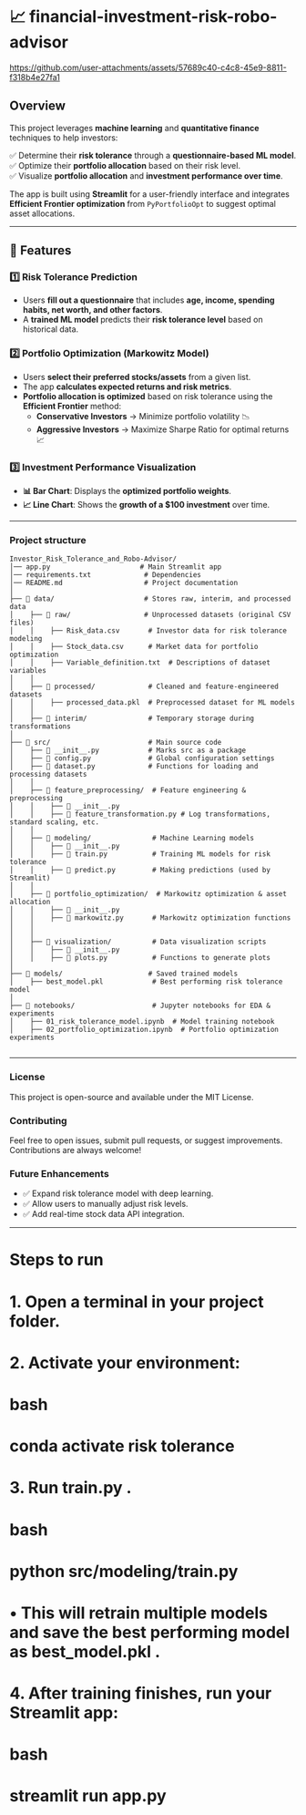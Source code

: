 # 📈 financial-investment-risk-robo-advisor

https://github.com/user-attachments/assets/57689c40-c4c8-45e9-8811-f318b4e27fa1


##  Overview  
This project leverages **machine learning** and **quantitative finance** techniques to help investors:  

✅ Determine their **risk tolerance** through a **questionnaire-based ML model**.  
✅ Optimize their **portfolio allocation** based on their risk level.  
✅ Visualize **portfolio allocation** and **investment performance over time**.  

The app is built using **Streamlit** for a user-friendly interface and integrates **Efficient Frontier optimization** from `PyPortfolioOpt` to suggest optimal asset allocations.  

---

## 🔹 Features  

### 1️⃣ **Risk Tolerance Prediction**  
- Users **fill out a questionnaire** that includes **age, income, spending habits, net worth, and other factors**.  
- A **trained ML model** predicts their **risk tolerance level** based on historical data.  

### 2️⃣ **Portfolio Optimization (Markowitz Model)**  
- Users **select their preferred stocks/assets** from a given list.  
- The app **calculates expected returns and risk metrics**.  
- **Portfolio allocation is optimized** based on risk tolerance using the **Efficient Frontier** method:  
  - **Conservative Investors** → Minimize portfolio volatility 📉  
  - **Aggressive Investors** → Maximize Sharpe Ratio for optimal returns 📈  

### 3️⃣ **Investment Performance Visualization**  
- **📊 Bar Chart**: Displays the **optimized portfolio weights**.  
- **📈 Line Chart**: Shows the **growth of a $100 investment** over time.  

---

  
### Project structure 
```
Investor_Risk_Tolerance_and_Robo-Advisor/
│── app.py                      # Main Streamlit app  
│── requirements.txt             # Dependencies  
│── README.md                    # Project documentation  
│  
├── 📁 data/                      # Stores raw, interim, and processed data  
│    ├── 📁 raw/                  # Unprocessed datasets (original CSV files)  
│    │    ├── Risk_data.csv       # Investor data for risk tolerance modeling  
│    │    ├── Stock_data.csv      # Market data for portfolio optimization  
│    │    ├── Variable_definition.txt  # Descriptions of dataset variables  
│    │  
│    ├── 📁 processed/             # Cleaned and feature-engineered datasets  
│    │    ├── processed_data.pkl  # Preprocessed dataset for ML models  
│    │   
│    ├── 📁 interim/               # Temporary storage during transformations  
│  
├── 📁 src/                        # Main source code  
│    ├── 📜 __init__.py            # Marks src as a package  
│    ├── 📜 config.py              # Global configuration settings  
│    ├── 📜 dataset.py             # Functions for loading and processing datasets  
│    │  
│    ├── 📁 feature_preprocessing/  # Feature engineering & preprocessing  
│    │    ├── 📜 __init__.py   
│    │    ├── 📜 feature_transformation.py # Log transformations, standard scaling, etc.  
│    │  
│    ├── 📁 modeling/               # Machine Learning models  
│    │    ├── 📜 __init__.py  
│    │    ├── 📜 train.py           # Training ML models for risk tolerance  
│    │    ├── 📜 predict.py         # Making predictions (used by Streamlit)  
│    │  
│    ├── 📁 portfolio_optimization/  # Markowitz optimization & asset allocation  
│    │    ├── 📜 __init__.py   
│    │    ├── 📜 markowitz.py       # Markowitz optimization functions  
│    │   
│    │  
│    ├── 📁 visualization/          # Data visualization scripts  
│    │    ├── 📜 __init__.py  
│    │    ├── 📜 plots.py           # Functions to generate plots  
│  
├── 📁 models/                     # Saved trained models  
│    ├── best_model.pkl            # Best performing risk tolerance model   
│  
├── 📁 notebooks/                   # Jupyter notebooks for EDA & experiments    
│    ├── 01_risk_tolerance_model.ipynb  # Model training notebook  
│    ├── 02_portfolio_optimization.ipynb  # Portfolio optimization experiments  


```
---

### License
This project is open-source and available under the MIT License.

### Contributing
Feel free to open issues, submit pull requests, or suggest improvements. Contributions are always welcome!

### Future Enhancements
* ✅ Expand risk tolerance model with deep learning.
* ✅ Allow users to manually adjust risk levels.
* ✅ Add real-time stock data API integration.

---

# Steps to run
# 1. Open a terminal in your project folder.
# 2. Activate your environment:
# bash
# conda activate risk tolerance
# 3. Run train.py .
# bash
# python src/modeling/train.py
# • This will retrain multiple models and save the best performing model as best_model.pkl .
# 4. After training finishes, run your Streamlit app:
# bash
# streamlit run app.py